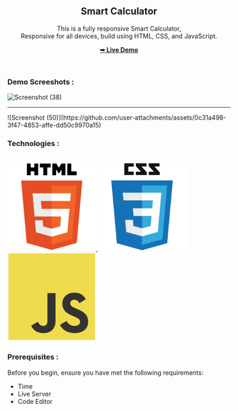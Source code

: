 <div align="center">

  <br />

  <h2 align="center">Smart Calculator</h2>

  This is a fully responsive Smart Calculator, <br />Responsive for all devices, build using HTML, CSS, and JavaScript.

  <a href="https://ecommerce-add-to-card.netlify.app/"><strong>➥ Live Demo</strong></a>

</div>

<br />

### Demo Screeshots :
![Screenshot (38)](https://github.com/user-attachments/assets/76f69b5f-10c8-4898-beca-839e275b3dff)


<hr/>
![Screenshot (50)](https://github.com/user-attachments/assets/0c31a498-3f47-4853-affe-dd50c9970a15)






### Technologies :
<br/>
<a href="https://www.w3.org/html/" target="_blank" rel="noreferrer" > <img src="https://raw.githubusercontent.com/devicons/devicon/master/icons/html5/html5-original-wordmark.svg" alt="html5" width="200" height="200" /> </a>
<a href="https://www.w3schools.com/css/" target="_blank" rel="noreferrer" > <img src="https://raw.githubusercontent.com/devicons/devicon/master/icons/css3/css3-original-wordmark.svg" alt="css3" width="200" height="200" /> </a>
 <a href="https://developer.mozilla.org/en-US/docs/Web/JavaScript" target="_blank" rel="noreferrer"> <img src="https://raw.githubusercontent.com/devicons/devicon/master/icons/javascript/javascript-original.svg" alt="javascript" width="200" height="200"/> </a>


### Prerequisites :

Before you begin, ensure you have met the following requirements:

* Time
* Live Server
* Code Editor
